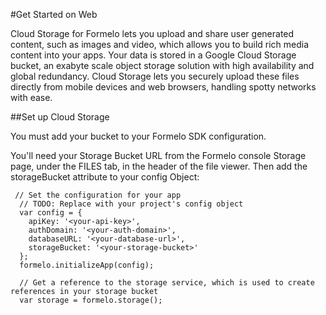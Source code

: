 #Get Started on Web

Cloud Storage for Formelo lets you upload and share user generated content, such as images and video, which allows you to build rich media content into your apps. Your data is stored in a Google Cloud Storage bucket, an exabyte scale object storage solution with high availability and global redundancy. Cloud Storage lets you securely upload these files directly from mobile devices and web browsers, handling spotty networks with ease.

##Set up Cloud Storage

You must add your bucket to your Formelo SDK configuration.

You'll need your Storage Bucket URL from the Formelo console Storage page, under the FILES tab, in the header of the file viewer. Then add the storageBucket attribute to your config Object:

```
 // Set the configuration for your app
  // TODO: Replace with your project's config object
  var config = {
    apiKey: '<your-api-key>',
    authDomain: '<your-auth-domain>',
    databaseURL: '<your-database-url>',
    storageBucket: '<your-storage-bucket>'
  };
  formelo.initializeApp(config);

  // Get a reference to the storage service, which is used to create references in your storage bucket
  var storage = formelo.storage();
```

